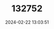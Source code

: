 ---
title: "132752"
category: "Epinephelus bilobatus"
draft: false
date: 2024-02-22 13:03:51
languages:
  English: ["Frostback Rockcod", "Twinspot Grouper"]
  Spanish; Castilian: ["Mero De Pintas Gemelas"]
  French: ["Merou Gemine"]
---